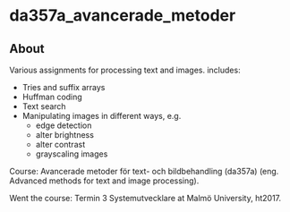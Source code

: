# da357a_avancerade_metoder

## About
Various assignments for processing text and images. includes:
- Tries and suffix arrays
- Huffman coding
- Text search
- Manipulating images in different ways, e.g.
  - edge detection
  - alter brightness
  - alter contrast
  - grayscaling images

Course: Avancerade metoder för text- och bildbehandling (da357a) (eng. Advanced methods for text and image processing).

Went the course: Termin 3 Systemutvecklare at Malmö University, ht2017. 
